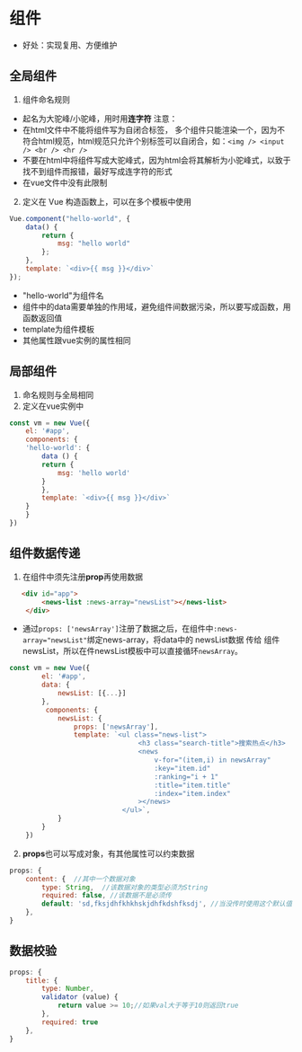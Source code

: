 # 组件

- 好处：实现复用、方便维护

## 全局组件

1. 组件命名规则

- 起名为大驼峰/小驼峰，用时用**连字符**
  注意：
- 在html文件中不能将组件写为自闭合标签， 多个组件只能渲染一个，因为不符合html规范，html规范只允许个别标签可以自闭合，如：`<img /> <input /> <br /> <hr /> `
- 不要在html中将组件写成大驼峰式，因为html会将其解析为小驼峰式，以致于找不到组件而报错，最好写成连字符的形式
- 在vue文件中没有此限制

2. 定义在 Vue 构造函数上，可以在多个模板中使用

```javascript
Vue.component("hello-world", {
    data() {
        return {
            msg: "hello world"
        };
    },
    template: `<div>{{ msg }}</div>`
});
```

- "hello-world"为组件名
- 组件中的data需要单独的作用域，避免组件间数据污染，所以要写成函数，用函数返回值
- template为组件模板
- 其他属性跟vue实例的属性相同

## 局部组件

1. 命名规则与全局相同
2. 定义在vue实例中
```javascript
const vm = new Vue({
    el: '#app',
    components: {
    'hello-world': {
        data () {
        return {
            msg: 'hello world'
        }
        },
        template: `<div>{{ msg }}</div>`
    }
    }
}) 
```

## 组件数据传递

1. 在组件中须先注册**prop**再使用数据
```html
   <div id="app">
        <news-list :news-array="newsList"></news-list>
    </div>

```

- 通过`props: ['newsArray']`注册了数据之后，在组件中`:news-array="newsList"`绑定news-array，将data中的 newsList数据 传给 组件newsList，所以在件newsList模板中可以直接循环`newsArray`。

```javascript
const vm = new Vue({
        el: '#app',
        data: {
            newsList: [{...}]
        },
         components: {
            newsList: {
                props: ['newsArray'],
                template: `<ul class="news-list">
                                <h3 class="search-title">搜索热点</h3>
                                <news 
                                    v-for="(item,i) in newsArray"
                                    :key="item.id"
                                    :ranking="i + 1"
                                    :title="item.title"
                                    :index="item.index"
                                ></news>
                            </ul>`,
            }
        }
    })
```
2. **props**也可以写成对象，有其他属性可以约束数据
```javascript
props: {
    content: {  //其中一个数据对象
        type: String,  //该数据对象的类型必须为String
        required: false, //该数据不是必须传
        default: 'sd,fksjdhfkhkhskjdhfkdshfksdj', //当没传时使用这个默认值
    },
}
```
## 数据校验
```javascript
props: {
    title: {
        type: Number,
        validator (value) {
            return value >= 10;//如果val大于等于10则返回true
        },
        required: true
    },
}
```


